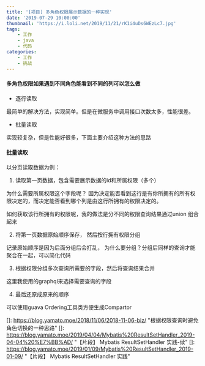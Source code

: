 ```yaml
---
title: '[项目] 多角色权限展示数据的一种实现'
date: '2019-07-29 10:00:00'
thumbnail: 'https://i.loli.net/2019/11/21/rK1i4uDs6WEzLc7.jpg'
tags:
    - 工作
    - java
    - 代码
categories:
    - 工作
    - 挑战
---
```


#### 多角色权限如果遇到不同角色能看到不同的列可以怎么做

- 逐行读取

最简单的解决方法，实现简单。但是在微服务中调用接口次数太多，性能很差。

- 批量读取

实现较复杂，但是性能好很多，下面主要介绍这种方法的思路



#### 批量读取

以分页读取数据为例：

1. 读取第一页数据，包含需要展示数据的id和所属权限（多个）

为什么需要所属权限这个字段呢？ 因为决定能否看到这行是有你所拥有的所有权限决定的，而决定能否看到哪个列是由这行所拥有的权限决定的。

如何获取该行所拥有的权限呢，我的做法是分不同的权限查询结果通过union 组合起来

2. 将第一页数据原始顺序保存， 然后按行拥有权限分组

记录原始顺序是因为后面分组后会打乱， 为什么要分组？分组后同样的查询才能聚合在一起，可以简化代码

3. 根据权限分组多次查询所需要的字段，然后将查询结果合并

这里我使用的graphql来选择需要查询的字段

4. 最后还原成原来的顺序

可以使用guava Ordering工具类方便生成Compartor





[]: https://blog.yamato.moe/2018/11/06/2018-11-06-biz/	"根据权限查询时避免角色切换的一种思路"
[]: https://blog.yamato.moe/2019/04/04/Mybatis%20ResultSetHandler_2019-04-04%20%E7%BB%AD/	"【片段】 Mybatis ResultSetHandler 实践-续"
[]: https://blog.yamato.moe/2019/01/09/Mybatis%20ResultSetHandler_2019-01-09/	"【片段】 Mybatis ResultSetHandler 实践"